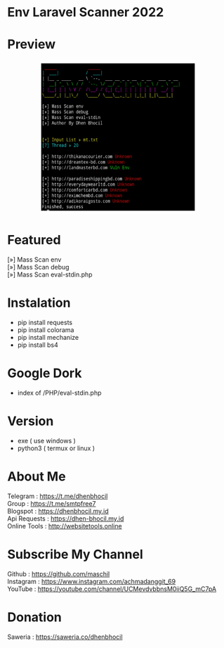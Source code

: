 # Env Laravel Scanner 2022

# Preview
<p align="center">
<img src="https://raw.githubusercontent.com/maschil/Mass-Env-Scanner-2022/main/20220608_223118.png" width="350" height="350"/>
</p>

# Featured
[»] Mass Scan env
<br/>[»] Mass Scan debug
<br/>[»] Mass Scan eval-stdin.php

# Instalation
* pip install requests
* pip install colorama
* pip install mechanize
* pip install bs4

# Google Dork
* index of /PHP/eval-stdin.php

# Version 
* exe ( use windows )
* python3 ( termux or linux )

# About Me
Telegram : https://t.me/dhenbhocil
<br/>Group : https://t.me/smtpfree7
<br/>Blogspot : https://dhenbhocil.my.id
<br/>Api Requests : https://dhen-bhocil.my.id
<br/>Online Tools : http://websitetools.online
 
# Subscribe My Channel
Github : https://github.com/maschil
<br/>Instagram : https://www.instagram.com/achmadanggit_69
<br/> YouTube : https://youtube.com/channel/UCMevdvbbnsM0iiQ5G_mC7pA

# Donation
Saweria : https://saweria.co/dhenbhocil
